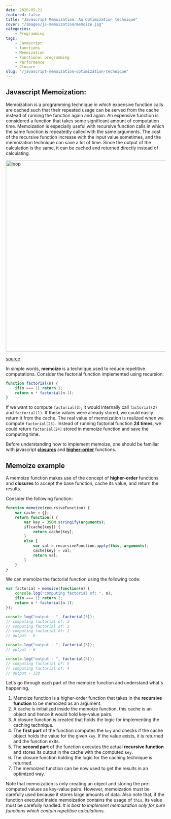 ```yaml
---
date: 2020-05-21
featured: false
title: "Javascript Memoization: An Optimization technique"
cover: "/images/js-memoization/memoize.jpg"
categories: 
    - Programming
tags:
    - Javascript
    - functions
    - Memoization
    - Functional programming
    - Performance
    - Closure
slug: "/javascript-memoization-optimization-technique"
---
```


## Javascript Memoization:

Memoization is a programming technique in which expensive function calls are cached such that their repeated usage can be served from the cache instead of running the function again and again. An expensive function is considered a function that takes some significant amount of computation time. Memoization is especially useful with recursive function calls in which the same function is repeatedly called with the same arguments. The cost of the recursive function increase with the input value sometimes, and the memoization technique can save a lot of time. Since the output of the calculation is the same, it can be cached and returned directly instead of calculating. 

<img src="/images/js-memoization/loop.png" alt="loop" width="600px" />

[source](https://pixabay.com/photos/stained-glass-spiral-circle-pattern-1181864/)

In simple words, **memoize** is a technique used to reduce repetitive computations. Consider the factorial function implemented using recursion:

```javascript
function factorial(n) {
    if(n === 1) return 1;
    return n * factorial(n-1);
}
```

If we want to compute `factorial(3)`, it would internally call `factorial(2)` and `factorial(1)`. If these values were already stored, we could easily return it from the cache. The real value of memoization is realized when we compute `factorial(25)`. Instead of running factorial function **24 times**, we could return `factorial(24)` stored in memoize function and save the computing time.

Before understanding how to implement memoize, one should be familiar with javascript [**closures**](/javascript-closures-partial-functions-and-currying) and [**higher-order**](/javascript-higher-order-functions) functions.

## Memoize example

A memoize function makes use of the concept of **higher-order** functions and **closures** to accept the base function, cache its value, and return the results.

Consider the following function:
```javascript
function memoize(recursiveFunction) {
    var cache = {};
    return function() {
        var key = JSON.stringify(arguments);
        if(cache[key]) {
            return cache[key];
        }
        else {
            var val = recursiveFunction.apply(this, arguments);
            cache[key] = val;
            return val;
        }
    }
}
```

We can memoize the factorial function using the following code:
```javascript
var factorial = memoize(function(n) {
    console.log("computing factorial of: ", n);
    if(n === 1) return 1;
    return n * factorial(n-1);
});

console.log("output - ", factorial(3)); 
// computing factorial of: 3
// computing factorial of: 2
// computing factorial of: 1
// output - 6

console.log("output - ", factorial(3));
// output - 6

console.log("output - ", factorial(5));
// computing factorial of: 5
// computing factorial of: 4
// output - 120
```

Let's go through each part of the memoize function and understand what's happening.
1. Memoize function is a higher-order function that takes in the **recursive function** to be memoized as an argument.
2. A cache is initialized inside the memoize function, this cache is an object and hence it would hold key-value pairs.
3. A closure function is created that holds the logic for implementing the caching technique.
4. The **first part** of the function computes the `key` and checks if the cache object holds the value for the given `key`. If the value exists, it is returned and the function exits.
5. The **second part** of the function executes the actual **recursive function** and stores its output in the cache with the computed `key`. 
6. The closure function holding the logic for the caching technique is returned.
7. The memoized function can be now used to get the results in an optimized way.

Note that memoization is only creating an object and storing the pre-computed values as key-value pairs. However, memoization must be carefully used because it stores large amounts of data. Also note that, if the function executed inside memoization contains the usage of `this`, its value must be carefully handled. *It is best to implement memoization only for pure functions which contain repetitive calculations.*